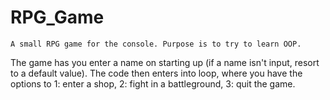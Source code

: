 # RPG_Game
```A small RPG game for the console. Purpose is to try to learn OOP.```

The game has you enter a name on starting up (if a name isn't input, resort to a default value). The code then enters into loop, where you have 
the options to 1: enter a shop, 2: fight in a battleground, 3: quit the game.
